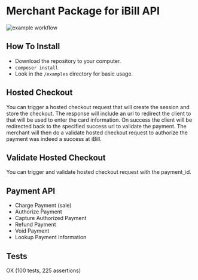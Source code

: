 # Merchant Package for iBill API

![example workflow](https://github.com/yomalilabs/ibill-merchant/actions/workflows/build-and-tests/badge.svg)

## How To Install
 - Download the repository to your computer.
 - `composer install`
 - Look in the `/examples` directory for basic usage.

## Hosted Checkout
You can trigger a hosted checkout request that will create the session and store the checkout.
The response will include an url to redirect the client to that will be used to enter the card information.
On success the client will be redirected back to the specified success url to validate the payment.
The merchant will then do a validate hosted checkout request to authorize the payment was indeed a success at iBill.

## Validate Hosted Checkout
You can trigger and validate hosted checkout request with the payment_id.

## Payment API
 - Charge Payment (sale)
 - Authorize Payment
 - Capture Authorized Payment
 - Refund Payment
 - Void Payment
 - Lookup Payment Information

## Tests
OK (100 tests, 225 assertions)
